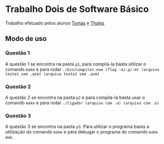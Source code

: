 # Trabalho Dois de Software Básico

Trabalho efetuado pelos alunos [Tomás](https://github.com/trosemberg)
e [Thales](https://github.com/ghalestrilo)

## Modo de uso

### Questão 1

A questão 1 se encontra na pasta `p1`, para compila-la basta utilizar o comando
`make` e para rodar `./bin/compiler.exe (flag -o/-p/-m) (arquivo teste1 sem .asm) (arquivo teste2 sem .asm)`

### Questão 2

A questão 2 se encontra na pasta `p2` e para compila-la basta usar o comando
`make` e para rodar `./ligador (arquivo com .o) (arquivo com .o)`

### Questão 3

A questão 3 se encontra na pasta `p3`.
Para utilizar o programa basta a utilização do comando `make` e para
debugar o programa do comando `make deb`.

